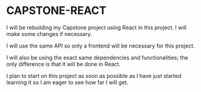 # CAPSTONE-REACT

I will be rebuilding my Capstone project using React in this project. I will make some changes if necessary. 

I will use the same API so only a frontend will be necessary for this project.

I will also be using the exact same dependencies and functionalities; the only difference is that it will be done in React. 

I plan to start on this project as soon as possible as I have just started learning it so I am eager to see how far I will get.